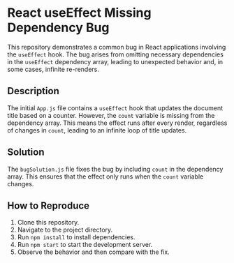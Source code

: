 # React useEffect Missing Dependency Bug

This repository demonstrates a common bug in React applications involving the `useEffect` hook.  The bug arises from omitting necessary dependencies in the `useEffect` dependency array, leading to unexpected behavior and, in some cases, infinite re-renders.

## Description
The initial `App.js` file contains a `useEffect` hook that updates the document title based on a counter. However, the `count` variable is missing from the dependency array. This means the effect runs after every render, regardless of changes in `count`, leading to an infinite loop of title updates.

## Solution
The `bugSolution.js` file fixes the bug by including `count` in the dependency array.  This ensures that the effect only runs when the `count` variable changes.

## How to Reproduce
1. Clone this repository.
2. Navigate to the project directory.
3. Run `npm install` to install dependencies.
4. Run `npm start` to start the development server.
5. Observe the behavior and then compare with the fix.